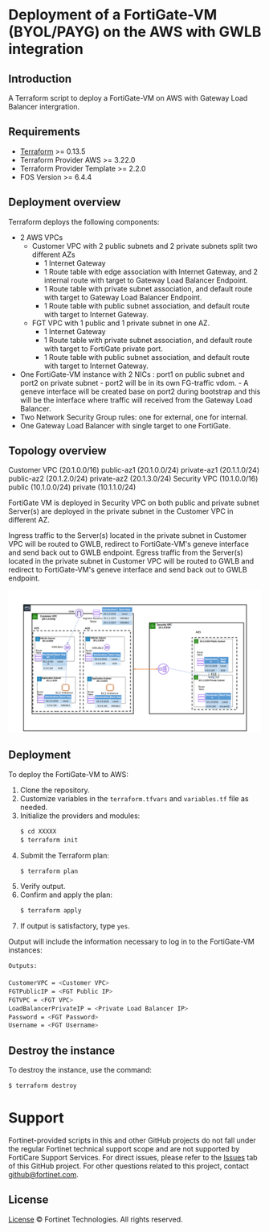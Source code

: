 # Deployment of a FortiGate-VM (BYOL/PAYG) on the AWS with GWLB integration
## Introduction
A Terraform script to deploy a FortiGate-VM on AWS with Gateway Load Balancer intergration.

## Requirements
* [Terraform](https://learn.hashicorp.com/terraform/getting-started/install.html) >= 0.13.5
* Terraform Provider AWS >= 3.22.0
* Terraform Provider Template >= 2.2.0
* FOS Version >= 6.4.4

## Deployment overview
Terraform deploys the following components:
   - 2 AWS VPCs
        - Customer VPC with 2 public subnets and 2 private subnets split two different AZs
           - 1 Internet Gateway
           - 1 Route table with edge association with Internet Gateway, and 2 internal route with target to Gateway Load Balancer Endpoint.
           - 1 Route table with private subnet association, and default route with target to Gateway Load Balancer Endpoint.
           - 1 Route table with public subnet association, and default route with target to Internet Gateway.
        - FGT VPC with 1 public and 1 private subnet in one AZ.
           - 1 Internet Gateway
           - 1 Route table with private subnet association, and default route with target to FortiGate private port.
           - 1 Route table with public subnet association, and default route with target to Internet Gateway.
   - One FortiGate-VM instance with 2 NICs : port1 on public subnet and port2 on private subnet
           - port2 will be in its own FG-traffic vdom.
           - A geneve interface will be created base on port2 during bootstrap and this will be the interface where traffic will received from the Gateway Load Balancer.
   - Two Network Security Group rules: one for external, one for internal.
   - One Gateway Load Balancer with single target to one FortiGate.

## Topology overview
Customer VPC (20.1.0.0/16)
       public-az1   (20.1.0.0/24)
       private-az1  (20.1.1.0/24)
       public-az2   (20.1.2.0/24)
       private-az2  (20.1.3.0/24)
Security VPC (10.1.0.0/16)
       public       (10.1.0.0/24)
       private      (10.1.1.0/24)

FortiGate VM is deployed in Security VPC on both public and private subnet
Server(s) are deployed in the private subnet in the Customer VPC in different AZ.

Ingress traffic to the Server(s) located in the private subnet in Customer VPC will be routed to GWLB, redirect to FortiGate-VM's geneve interface and send back out to GWLB endpoint.
Egress traffic from the Server(s) located in the private subnet in Customer VPC will be routed to GWLB and redirect to FortiGate-VM's geneve interface and send back out to GWLB endpoint.

![gateway-load-balancer-architecture](./gwlb-vpc.png?raw=true "Gateway Load Balancer Architecture")

## Deployment
To deploy the FortiGate-VM to AWS:
1. Clone the repository.
2. Customize variables in the `terraform.tfvars` and `variables.tf` file as needed.
3. Initialize the providers and modules:
   ```sh
   $ cd XXXXX
   $ terraform init
    ```
4. Submit the Terraform plan:
   ```sh
   $ terraform plan
   ```
5. Verify output.
6. Confirm and apply the plan:
   ```sh
   $ terraform apply
   ```
7. If output is satisfactory, type `yes`.

Output will include the information necessary to log in to the FortiGate-VM instances:
```sh
Outputs:

CustomerVPC = <Customer VPC>
FGTPublicIP = <FGT Public IP>
FGTVPC = <FGT VPC>
LoadBalancerPrivateIP = <Private Load Balancer IP>
Password = <FGT Password>
Username = <FGT Username>
```

## Destroy the instance
To destroy the instance, use the command:
```sh
$ terraform destroy
```

# Support
Fortinet-provided scripts in this and other GitHub projects do not fall under the regular Fortinet technical support scope and are not supported by FortiCare Support Services.
For direct issues, please refer to the [Issues](https://github.com/fortinet/fortigate-terraform-deploy/issues) tab of this GitHub project.
For other questions related to this project, contact [github@fortinet.com](mailto:github@fortinet.com).

## License
[License](https://github.com/fortinet/fortigate-terraform-deploy/blob/master/LICENSE) © Fortinet Technologies. All rights reserved.



